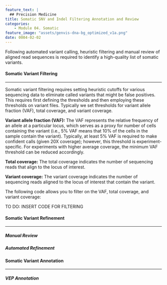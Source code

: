 ```yaml
---
feature_text: |
  ## Precision Medicine
title: Somatic SNV and Indel Filtering Annotation and Review
categories:
    - Module 04. Somatic
feature_image: "assets/genvis-dna-bg_optimized_v1a.png"
date: 0004-02-02
---
```


Following automated variant calling, heuristic filtering and manual review of aligned read sequences is required to identify a high-quality list of somatic variants.


#### **Somatic Variant Filtering**
__________________________  
Somatic variant filtering requires setting heuristic cutoffs for various sequencing data to eliminate called variants that might be false positives. This requires first defining the thresholds and then employing these thresholds on variant files. Typically we set thresholds for variant allele fraction (VAF), total coverage, and variant coverage.

**Variant allele fraction (VAF):** The VAF represents the relative frequency of an allele at a particular locus, which serves as a proxy for number of cells containing the variant (i.e., 5% VAF means that 10% of the cells in the sample contain the variant). Typically, at least 5% VAF is required to make confident calls (given 20X coverage); however, this threshold is experiment-specific. For experiments with higher average coverage, the minimum VAF threshold can be reduced accordingly.

**Total coverage:** The total coverage indicates the number of sequencing reads that align to the locus of interest.

**Variant coverage:** The variant coverage indicates the number of sequencing reads aligned to the locus of interest that contain the variant.


The following code allows you to filter on the VAF, total coverage, and variant coverage:

TO DO: INSERT CODE FOR FILTERING



#### **Somatic Variant Refinement**
__________________________  



##### **Manual Review**



##### **Automated Refinement**




#### **Somatic Variant Annotation**
__________________________  

##### **VEP Annotation**
